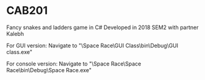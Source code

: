 # CAB201
Fancy snakes and ladders game in C#
Developed in 2018 SEM2 with partner Kalebh

For GUI version:
Navigate to "\Space Race\GUI Class\bin\Debug\GUI class.exe"

For console version:
Navigate to "\Space Race\Space Race\bin\Debug\Space Race.exe"
